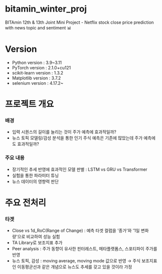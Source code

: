 # bitamin_winter_proj
BITAmin 12th &amp; 13th Joint Mini Project - Netflix stock close price prediction with news topic and sentiment 📊

# Version
- Python version : 3.9~3.11
- PyTorch version : 2.1.0+cu121
- scikit-learn version : 1.3.2
- Matplotlib version : 3.7.2
- selenium version : 4.17.2~ 

# 프로젝트 개요
### 배경
- 입력 시퀀스의 길이를 늘리는 것이 주가 예측에 효과적일까?
- 뉴스 토픽 모델링/감성 분석을 통한 인기 주식 예측은 기존에 많았는데 주가 예측에도 효과적일까?

### 주요 내용
- 장기적인 추세 반영에 효과적인 모델 판별 : LSTM vs GRU vs Transformer
- 실험을 통한 파라미터 튜닝
- 뉴스 데이터의 영향력 판단

# 주요 전처리
### 타겟
- Close vs 1d_RoC(Range of Change) : 예측 타겟 컬럼을 '종가'와 '1일 변화량'으로 비교하여 성능 실험
- TA Library로 보조지표 추가
- Peer analysis : 주가 동향이 유사한 핀터레스트, 메타플랫폼스, 스포티파이 주가를 반영
- 뉴스 토픽, 감성 : moving average, moving mode 값으로 반영 → 주식 보조지표인 이동평균선과 같은 개념으로 뉴스도 추세를 갖고 있을 것이라 가정
  
